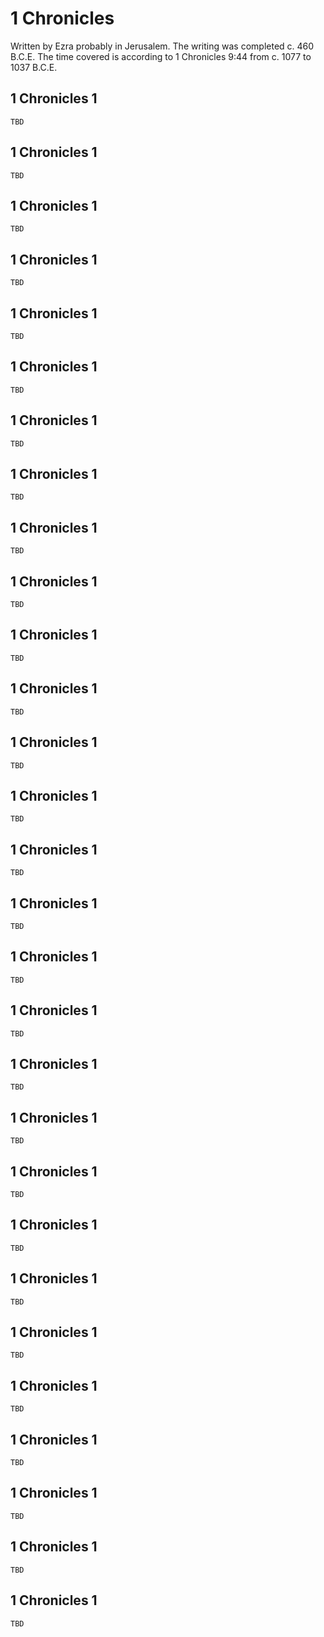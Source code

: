 # 1 Chronicles

Written by Ezra probably in Jerusalem. The writing was completed c. 460 B.C.E. The time covered is according to 1 Chronicles 9:44 from c. 1077 to 1037 B.C.E.

## 1 Chronicles 1

```
TBD
```

## 1 Chronicles 1

```
TBD
```

## 1 Chronicles 1

```
TBD
```

## 1 Chronicles 1

```
TBD
```

## 1 Chronicles 1

```
TBD
```

## 1 Chronicles 1

```
TBD
```

## 1 Chronicles 1

```
TBD
```

## 1 Chronicles 1

```
TBD
```

## 1 Chronicles 1

```
TBD
```

## 1 Chronicles 1

```
TBD
```

## 1 Chronicles 1

```
TBD
```

## 1 Chronicles 1

```
TBD
```

## 1 Chronicles 1

```
TBD
```

## 1 Chronicles 1

```
TBD
```

## 1 Chronicles 1

```
TBD
```

## 1 Chronicles 1

```
TBD
```

## 1 Chronicles 1

```
TBD
```

## 1 Chronicles 1

```
TBD
```

## 1 Chronicles 1

```
TBD
```

## 1 Chronicles 1

```
TBD
```

## 1 Chronicles 1

```
TBD
```

## 1 Chronicles 1

```
TBD
```

## 1 Chronicles 1

```
TBD
```

## 1 Chronicles 1

```
TBD
```

## 1 Chronicles 1

```
TBD
```

## 1 Chronicles 1

```
TBD
```

## 1 Chronicles 1

```
TBD
```

## 1 Chronicles 1

```
TBD
```

## 1 Chronicles 1

```
TBD
```

